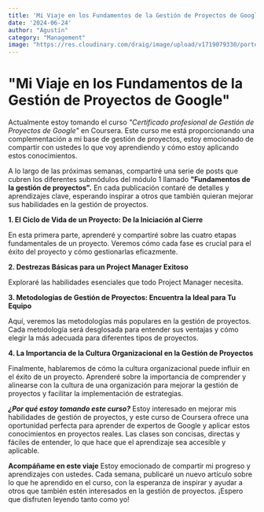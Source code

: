 ```yaml
---
title: 'Mi Viaje en los Fundamentos de la Gestión de Proyectos de Google'
date: '2024-06-24'
author: "Agustín"
category: "Management"
image: "https://res.cloudinary.com/draig/image/upload/v1719079330/portolio-personal/blog/rwp61o5qbbbmpsi4p1ht.webp"
---
```


# "Mi Viaje en los Fundamentos de la Gestión de Proyectos de Google"
Actualmente estoy tomando el curso *"Certificado profesional de Gestión de Proyectos de Google"* en Coursera. 
Este curso me está proporcionando una complementación a mi base de gestión de proyectos, estoy emocionado de compartir con ustedes lo que voy aprendiendo y cómo estoy aplicando estos conocimientos.

A lo largo de las próximas semanas, compartiré una serie de posts que cubren los diferentes submódulos del módulo 1 llamado **"Fundamentos de la gestión de proyectos".** En cada publicación contaré de detalles y aprendizajes clave, esperando inspirar a otros que también quieran mejorar sus habilidades en la gestión de proyectos.

**1. El Ciclo de Vida de un Proyecto: De la Iniciación al Cierre**

En esta primera parte, aprenderé y compartiré sobre las cuatro etapas fundamentales de un proyecto. Veremos cómo cada fase es crucial para el éxito del proyecto y cómo gestionarlas eficazmente.

**2. Destrezas Básicas para un Project Manager Exitoso**

Exploraré las habilidades esenciales que todo Project Manager necesita.

**3. Metodologías de Gestión de Proyectos: Encuentra la Ideal para Tu Equipo**

Aquí, veremos las metodologías más populares en la gestión de proyectos. Cada metodología será desglosada para entender sus ventajas y cómo elegir la más adecuada para diferentes tipos de proyectos.

**4. La Importancia de la Cultura Organizacional en la Gestión de Proyectos**

Finalmente, hablaremos de cómo la cultura organizacional puede influir en el éxito de un proyecto. Aprenderé sobre la importancia de comprender y alinearse con la cultura de una organización para mejorar la gestión de proyectos y facilitar la implementación de estrategias.

***¿Por qué estoy tomando este curso?***
Estoy interesado en mejorar mis habilidades de gestión de proyectos, y este curso de Coursera ofrece una oportunidad perfecta para aprender de expertos de Google y aplicar estos conocimientos en proyectos reales. Las clases son concisas, directas y fáciles de entender, lo que hace que el aprendizaje sea accesible y aplicable.

**Acompáñame en este viaje**
Estoy emocionado de compartir mi progreso y aprendizajes con ustedes. Cada semana, publicaré un nuevo artículo sobre lo que he aprendido en el curso, con la esperanza de inspirar y ayudar a otros que también estén interesados en la gestión de proyectos. ¡Espero que disfruten leyendo tanto como yo!